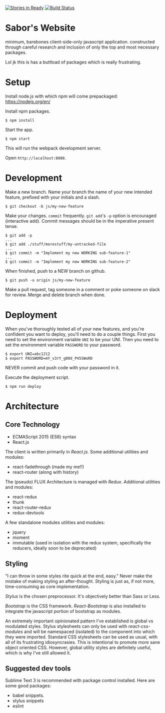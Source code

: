 [![Stories in Ready](https://badge.waffle.io/sunyang713/sabor-website.png?label=ready&title=Ready)](https://waffle.io/sunyang713/sabor-website)
[![Build Status](https://travis-ci.org/sunyang713/sabor-website.svg?branch=master)](https://travis-ci.org/sunyang713/sabor-website)

# Sabor's Website

minimum, barebones client-side-only javascript application. constructed through careful research and inclusion of only the top and most necessary packages.

Lol jk this is has a buttload of packages which is really frustrating.



# Setup

Install node.js with which npm will come prepackaged: https://nodejs.org/en/

Install npm packages.
```
$ npm install
```
Start the app.
```
$ npm start
```

This will run the webpack development server.

Open `http://localhost:8080`.

# Development

Make a new branch. Name your branch the name of your new intended feature, prefixed with your initials and a slash.
```
$ git checkout -b js/my-new-feature
```

Make your changes. `commit` frequently. `git add`'s `-p` option is encouraged (interactive add). Commit messages should be in the imperative present tense.
```
$ git add -p
...
$ git add ./stuff/morestuff/my-untracked-file
...
$ git commit -m "Implement my new WORKING sub-feature-1"
...
$ git commit -m "Implement my new WORKING sub-feature-2"
```


When finished, push to a NEW branch on github.
```
$ git push -u origin js/my-new-feature
```

Make a pull request, tag someone in a comment or poke someone on slack for review. Merge and delete branch when done.

# Deployment
When you've thoroughly tested all of your new features, and you're confident you want to deploy, you'll need to do a couple things. First you need to set the environment variable `UNI` to be your UNI. Then you need to set the environment variable `PASSWORD` to your password.
```
$ export UNI=abc1212
$ export PASSWORD=mY_v3rY_g00d_P45SWoRD
```
NEVER commit and push code with your password in it.

Execute the deployment script.
```
$ npm run deploy
```




# Architecture

## Core Technology
 - ECMAScript 2015 (ES6) syntax
 - React.js

The client is written primarily in *React.js*. Some additional utilities and modules:
 - react-fadethrough (made my me!!)
 - react-router (along with history)

The (pseudo) FLUX Architecture is managed with *Redux*. Additional utilities and modules:
 - react-redux
 - thunk
 - react-router-redux
 - redux-devtools

A few standalone modules utilities and modules:
 - jquery
 - moment
 - immutable (used in isolation with the redux system, specifically the reducers, ideally soon to be deprecated)


## Styling
"I can throw in some styles rite quick at the end, easy." Never make the mistake of making styling an after-thought. Styling is just as, if not more, time-consuming as core implementation.

*Stylus* is the chosen preprocessor. It's objectively better than Sass or Less.

*Bootstrap* is the CSS framework. *React-Bootstrap* is also installed to integrate the javascript portion of bootstrap as modules.

An extremely important opinionated pattern I've established is global vs modulated styles. Stylus stylesheets can only be used with *react-css-modules* and will be namespaced (isolated) to the component into which they were imported. Standard CSS stylesheets can be used as usual, with all of its frustrating idiosyncrasies. This is intentional to promote more sane object oriented CSS. However, global utility styles are definitely useful, which is why I've still allowed it.



## Suggested dev tools
Sublime Text 3 is recommended with package control installed. Here are some good packages:
 - babel snippets.
 - stylus snippets
 - eslint






